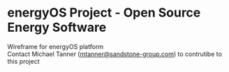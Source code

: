 # energyOS Project - Open Source Energy Software

Wireframe for energyOS platform <br />
Contact Michael Tanner (mtanner@sandstone-group.com) to contrutibe to this project

